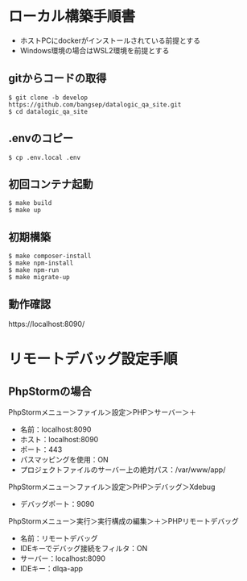 # ローカル構築手順書

- ホストPCにdockerがインストールされている前提とする
- Windows環境の場合はWSL2環境を前提とする

## gitからコードの取得
```
$ git clone -b develop https://github.com/bangsep/datalogic_qa_site.git
$ cd datalogic_qa_site
```

## .envのコピー
```
$ cp .env.local .env
```

## 初回コンテナ起動
```
$ make build
$ make up
```

## 初期構築 
```
$ make composer-install
$ make npm-install
$ make npm-run
$ make migrate-up
```

## 動作確認

https://localhost:8090/

# リモートデバッグ設定手順

## PhpStormの場合

PhpStormメニュー＞ファイル＞設定＞PHP＞サーバー＞＋
- 名前：localhost:8090
- ホスト：localhost:8090
- ポート：443
- パスマッピングを使用：ON
- プロジェクトファイルのサーバー上の絶対パス：/var/www/app/

PhpStormメニュー＞ファイル＞設定＞PHP＞デバッグ＞Xdebug
- デバッグポート：9090

PhpStormメニュー＞実行＞実行構成の編集＞＋＞PHPリモートデバッグ
- 名前：リモートデバッグ
- IDEキーでデバッグ接続をフィルタ：ON
- サーバー：localhost:8090
- IDEキー：dlqa-app


